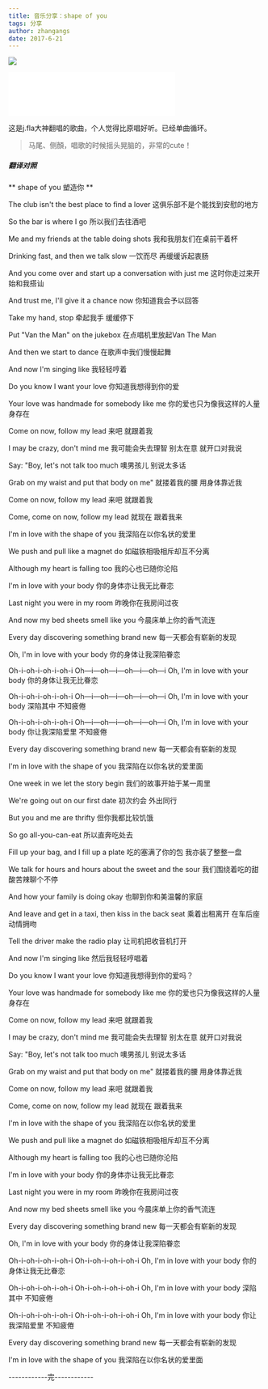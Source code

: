 ```yaml
---
title: 音乐分享：shape of you
tags: 分享
author: zhangangs
date: 2017-6-21
---
```

![](http://oxi2boc62.bkt.clouddn.com/6-21-1.jpg)
<iframe frameborder="no" border="0" marginwidth="0" marginheight="0" width=330 height=86 src="//music.163.com/outchain/player?type=3&id=901854654&auto=1&height=66"></iframe>


这是j.fla大神翻唱的歌曲，个人觉得比原唱好听。已经单曲循环。

 >马尾、侧顏，唱歌的时候摇头晃脑的，非常的cute！
 
 ##### 翻译对照 
 ** shape of you 塑造你 **
 
 The club isn't the best place to find a lover
这俱乐部不是个能找到安慰的地方

So the bar is where I go
所以我们去往酒吧

Me and my friends at the table doing shots
我和我朋友们在桌前干着杯

Drinking fast, and then we talk slow
一饮而尽 再缓缓诉起衷肠

And you come over and start up a conversation with just me
这时你走过来开始和我搭讪

And trust me, I'll give it a chance now
你知道我会予以回答

Take my hand, stop
牵起我手 缓缓停下

Put "Van the Man" on the jukebox
在点唱机里放起Van The Man

And then we start to dance
在歌声中我们慢慢起舞

And now I'm singing like
我轻轻哼着

Do you know I want your love
你知道我想得到你的爱

Your love was handmade for somebody like me
你的爱也只为像我这样的人量身存在

Come on now, follow my lead
来吧 就跟着我

I may be crazy, don't mind me
我可能会失去理智 别太在意 就开口对我说

Say: "Boy, let's not talk too much
噢男孩儿 别说太多话

Grab on my waist and put that body on me"
就搂着我的腰 用身体靠近我

Come on now, follow my lead
来吧 就跟着我

Come, come on now, follow my lead
就现在 跟着我来

I'm in love with the shape of you
我深陷在以你名状的爱里

We push and pull like a magnet do
如磁铁相吸相斥却互不分离

Although my heart is falling too
我的心也已随你沦陷

I'm in love with your body
你的身体亦让我无比眷恋

Last night you were in my room
昨晚你在我房间过夜

And now my bed sheets smell like you
今晨床单上你的香气流连

Every day discovering something brand new
每一天都会有崭新的发现

Oh, I'm in love with your body
你的身体让我深陷眷恋

Oh-i-oh-i-oh-i-oh-i
Oh—i—oh—i—oh—i—oh—i
Oh, I'm in love with your body
你的身体让我无比眷恋

Oh-i-oh-i-oh-i-oh-i
Oh—i—oh—i—oh—i—oh—i
Oh, I'm in love with your body
深陷其中 不知疲倦

Oh-i-oh-i-oh-i-oh-i
Oh—i—oh—i—oh—i—oh—i
Oh, I'm in love with your body
你让我深陷爱里 不知疲倦

Every day discovering something brand new
每一天都会有崭新的发现

I'm in love with the shape of you
我深陷在以你名状的爱里面

One week in we let the story begin
我们的故事开始于某一周里

We're going out on our first date
初次约会 外出同行

But you and me are thrifty
但你我都比较饥饿

So go all-you-can-eat
所以直奔吃处去

Fill up your bag, and I fill up a plate
吃的塞满了你的包 我亦装了整整一盘

We talk for hours and hours about the sweet and the sour
我们围绕着吃的甜酸苦辣聊个不停

And how your family is doing okay
也聊到你和美温馨的家庭

And leave and get in a taxi, then kiss in the back seat
乘着出租离开 在车后座动情拥吻

Tell the driver make the radio play
让司机把收音机打开

And now I'm singing like
然后我轻轻哼唱着

Do you know I want your love
你知道我想得到你的爱吗？

Your love was handmade for somebody like me
你的爱也只为像我这样的人量身存在

Come on now, follow my lead
来吧 就跟着我

I may be crazy, don't mind me
我可能会失去理智 别太在意 就开口对我说

Say: "Boy, let's not talk too much
噢男孩儿 别说太多话

Grab on my waist and put that body on me"
就搂着我的腰 用身体靠近我

Come on now, follow my lead
来吧 就跟着我

Come, come on now, follow my lead
就现在 跟着我来

I'm in love with the shape of you
我深陷在以你名状的爱里

We push and pull like a magnet do
如磁铁相吸相斥却互不分离

Although my heart is falling too
我的心也已随你沦陷

I'm in love with your body
你的身体亦让我无比眷恋

Last night you were in my room
昨晚你在我房间过夜

And now my bed sheets smell like you
今晨床单上你的香气流连

Every day discovering something brand new
每一天都会有崭新的发现

Oh, I'm in love with your body
你的身体让我深陷眷恋

Oh-i-oh-i-oh-i-oh-i
Oh-i-oh-i-oh-i-oh-i
Oh, I'm in love with your body
你的身体让我无比眷恋

Oh-i-oh-i-oh-i-oh-i
Oh-i-oh-i-oh-i-oh-i
Oh, I'm in love with your body
深陷其中 不知疲倦

Oh-i-oh-i-oh-i-oh-i
Oh-i-oh-i-oh-i-oh-i
Oh, I'm in love with your body
你让我深陷爱里 不知疲倦

Every day discovering something brand new
每一天都会有崭新的发现

I'm in love with the shape of you
我深陷在以你名状的爱里面

------------完------------


